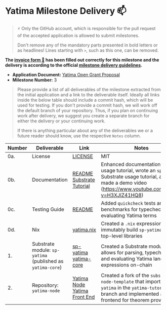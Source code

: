 # Yatima Milestone Delivery :mailbox:

> ⚡ Only the GitHub account, which is responsible for the pull request of the accepted application is allowed to submit milestones. 
> 
> Don't remove any of the mandatory parts presented in bold letters or as headlines! Lines starting with `>`, such as this one, can be removed.

**The [invoice form :pencil:](https://docs.google.com/forms/d/e/1FAIpQLSfmNYaoCgrxyhzgoKQ0ynQvnNRoTmgApz9NrMp-hd8mhIiO0A/viewform) has been filled out correctly for this milestone and the delivery is according to the official [milestone delivery guidelines](https://github.com/w3f/General-Grants-Program/blob/master/grants/milestone-deliverables-guidelines.md).**  

* **Application Document:** [Yatima Open Grant Proposal](https://github.com/yatima-inc/Open-Grants-Program/blob/e122eb754e9c4c228dea6721e6822fef4953cb30/applications/yatima.md) 
* **Milestone Number:** 3

> Please provide a list of all deliverables of the milestone extracted from the initial application and a link to the deliverable itself. Ideally all links inside the below table should include a commit hash, which will be used for testing. If you don't provide a commit hash, we will work off the default branch of your repository. Thus, if you plan on continuing work after delivery, we suggest you create a separate branch for either the delivery or your continuing work. 
> 
> If there is anything particular about any of the deliverables we or a future reader should know, use the respective `Notes` column.

| Number        | Deliverable               | Link                                                                 | Notes                                                                                                                                                                                  |
| ------------- | -------------             | -------------                                                        | -------------                                                                                                                                                                          |
| 0a.           | License                   | [LICENSE](https://github.com/yatima-inc/yatima/blob/main/LICENSE)     | MIT                                                                                                                                                                                    |
| 0b.           | Documentation             | [README](https://github.com/yatima-inc/yatima/blob/main/README.md) [Substrate Tutorial](https://github.com/yatima-inc/yatima/blob/main/substrate-tutorial.md)    | Enhanced documentation, wrote a usage tutorial, wrote an `sp-yatima` Substrate usage tutorial, and made a demo video (https://www.youtube.com/watch?v=H3XJIZ41HQ8)                                                                                                         |
| 0c.           | Testing Guide             | [README](https://github.com/yatima-inc/yatima/blob/main/README.md)    | Added `quickcheck` tests and benchmarks for typechecking and evaluating Yatima terms                                                                                |
| 0d.           | Nix                       | [yatima.nix](https://github.com/yatima-inc/yatima/blob/main/yatima.nix) | Created a `.nix` expression to immutably build `sp-yatima` and all top-level libraries                                                                                                                   |
| 1.            | Substrate module: `sp-yatima` (published as `yatima-core`) | [sp-yatima](https://github.com/yatima-inc/yatima/tree/main/core) [yatima-core](https://crates.io/crates/yatima-core)                         | Created a Substrate module that allows for parsing, typechecking and evaluating Yatima language expressions on-chain |
| 2.            | Repository: `yatima-node`     | [Yatima Node](https://github.com/yatima-inc/substrate-node-template/tree/yatima-tutorial) [Yatima Front End](https://github.com/yatima-inc/substrate-front-end-template/tree/yatima-tutorial) | Created a fork of the `substrate-node-template` that imports `sp-yatima` in the `yatima-tutorial` branch and implemented a sample frontend for theorem proving |
